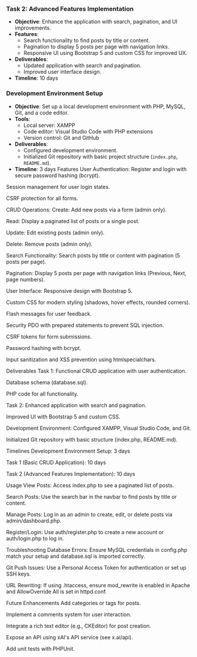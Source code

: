 ### Task 2: Advanced Features Implementation
- **Objective**: Enhance the application with search, pagination, and UI improvements.
- **Features**:
  - Search functionality to find posts by title or content.
  - Pagination to display 5 posts per page with navigation links.
  - Responsive UI using Bootstrap 5 and custom CSS for improved UX.
- **Deliverables**:
  - Updated application with search and pagination.
  - Improved user interface design.
- **Timeline**: 10 days

### Development Environment Setup
- **Objective**: Set up a local development environment with PHP, MySQL, Git, and a code editor.
- **Tools**:
  - Local server: XAMPP
  - Code editor: Visual Studio Code with PHP extensions
  - Version control: Git and GitHub
- **Deliverables**:
  - Configured development environment.
  - Initialized Git repository with basic project structure (`index.php`, `README.md`).
- **Timeline**: 3 days
Features
User Authentication:
Register and login with secure password hashing (bcrypt).

Session management for user login states.

CSRF protection for all forms.

CRUD Operations:
Create: Add new posts via a form (admin only).

Read: Display a paginated list of posts or a single post.

Update: Edit existing posts (admin only).

Delete: Remove posts (admin only).

Search Functionality:
Search posts by title or content with pagination (5 posts per page).

Pagination:
Display 5 posts per page with navigation links (Previous, Next, page numbers).

User Interface:
Responsive design with Bootstrap 5.

Custom CSS for modern styling (shadows, hover effects, rounded corners).

Flash messages for user feedback.

Security
PDO with prepared statements to prevent SQL injection.

CSRF tokens for form submissions.

Password hashing with bcrypt.

Input sanitization and XSS prevention using htmlspecialchars.

Deliverables
Task 1:
Functional CRUD application with user authentication.

Database schema (database.sql).

PHP code for all functionality.

Task 2:
Enhanced application with search and pagination.

Improved UI with Bootstrap 5 and custom CSS.

Development Environment:
Configured XAMPP, Visual Studio Code, and Git.

Initialized Git repository with basic structure (index.php, README.md).

Timelines
Development Environment Setup: 3 days

Task 1 (Basic CRUD Application): 10 days

Task 2 (Advanced Features Implementation): 10 days

Usage
View Posts: Access index.php to see a paginated list of posts.

Search Posts: Use the search bar in the navbar to find posts by title or content.

Manage Posts: Log in as an admin to create, edit, or delete posts via admin/dashboard.php.

Register/Login: Use auth/register.php to create a new account or auth/login.php to log in.

Troubleshooting
Database Errors: Ensure MySQL credentials in config.php match your setup and database.sql is imported correctly.

Git Push Issues: Use a Personal Access Token for authentication or set up SSH keys.

URL Rewriting: If using .htaccess, ensure mod_rewrite is enabled in Apache and AllowOverride All is set in httpd.conf.

Future Enhancements
Add categories or tags for posts.

Implement a comments system for user interaction.

Integrate a rich text editor (e.g., CKEditor) for post creation.

Expose an API using xAI's API service (see x.ai/api).

Add unit tests with PHPUnit.


